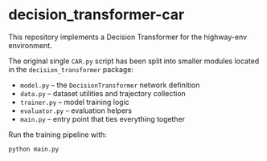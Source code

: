 # decision_transformer-car

This repository implements a Decision Transformer for the highway-env environment.

The original single `CAR.py` script has been split into smaller modules located in the `decision_transformer` package:

- `model.py` – the `DecisionTransformer` network definition
- `data.py` – dataset utilities and trajectory collection
- `trainer.py` – model training logic
- `evaluator.py` – evaluation helpers
- `main.py` – entry point that ties everything together

Run the training pipeline with:

```bash
python main.py
```
